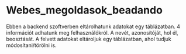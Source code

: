 # Webes_megoldasok_beadando
Ebben a backend szoftverben eltárolhatunk adatokat egy táblázatban.
4 információt adhatunk meg felhasználókról. A nevét, azonosítóját, hol él, beosztását.
A felvett adatokat eltároljuk egy táblázatban, ahol tudjuk módosítani/törölni is.
